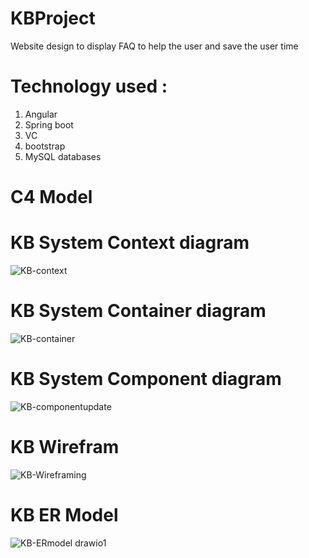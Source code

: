 # KBProject
 Website design to display FAQ to help the user and save the user time 

# Technology used :
1. Angular 
2. Spring boot 
3. VC 
4. bootstrap 
5. MySQL databases 

# C4 Model
# KB System Context diagram 
![KB-context](https://user-images.githubusercontent.com/94824825/142869033-5e62ba42-3f4c-4a27-ad1b-2867063fad05.jpg)
# KB System Container diagram 
![KB-container](https://user-images.githubusercontent.com/94824825/142869109-f11dd240-c881-4665-9d23-06553f2fc9b6.jpg)
# KB System Component diagram
![KB-componentupdate](https://user-images.githubusercontent.com/80330140/143004773-467725c8-e365-4921-8bb1-9e8795ae3383.png)


# KB Wirefram
![KB-Wireframing](https://user-images.githubusercontent.com/80330140/143006895-4294c91c-ab74-4e6d-a5f8-2074a9fa45e1.jpg)

# KB ER Model 

![KB-ERmodel drawio1](https://user-images.githubusercontent.com/80330140/143005342-0090f576-cbad-4fec-8588-66751ff845d0.png)

